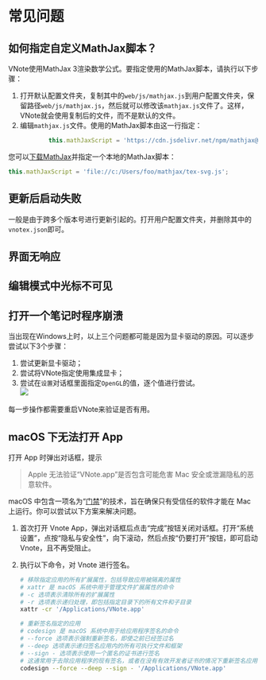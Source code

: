 # 常见问题
## 如何指定自定义MathJax脚本？
VNote使用MathJax 3渲染数学公式。要指定使用的MathJax脚本，请执行以下步骤：

1. 打开默认配置文件夹，复制其中的`web/js/mathjax.js`到用户配置文件夹，保留路径`web/js/mathjax.js`，然后就可以修改该`mathjax.js`文件了。这样，VNote就会使用复制后的文件，而不是默认的文件。
2. 编辑`mathjax.js`文件。使用的MathJax脚本由这一行指定：
    ```js
            this.mathJaxScript = 'https://cdn.jsdelivr.net/npm/mathjax@3/es5/tex-svg.js';
    ```

您可以[下载MathJax](https://docs.mathjax.org/en/latest/web/hosting.html)并指定一个本地的MathJax脚本：

```js
this.mathJaxScript = 'file://c:/Users/foo/mathjax/tex-svg.js';
```

## 更新后启动失败
一般是由于跨多个版本号进行更新引起的。打开用户配置文件夹，并删除其中的`vnotex.json`即可。

## 界面无响应
## 编辑模式中光标不可见
## 打开一个笔记时程序崩溃
当出现在Windows上时，以上三个问题都可能是因为显卡驱动的原因。可以逐步尝试以下3个步骤：

1. 尝试更新显卡驱动；
2. 尝试将VNote指定使用集成显卡；
3. 尝试在`设置`对话框里面指定`OpenGL`的值，逐个值进行尝试。  
![](vx_images/3831753136437.png)

每一步操作都需要重启VNote来验证是否有用。

## macOS 下无法打开 App
打开 App 时弹出对话框，提示
> Apple 无法验证“VNote.app”是否包含可能危害 Mac 安全或泄漏隐私的恶意软件。

macOS 中包含一项名为“[门禁](https://support.apple.com/zh-cn/102445)”的技术，旨在确保只有受信任的软件才能在 Mac 上运行。你可以尝试以下方案来解决问题。

1. 首次打开 Vnote App，弹出对话框后点击“完成”按钮关闭对话框。打开“系统设置”，点按“隐私与安全性”，向下滚动，然后点按“仍要打开”按钮，即可启动 Vnote，且不再受阻止。

2. 执行以下命令，对 Vnote 进行签名。

    ```bash
    # 移除指定应用的所有扩展属性，包括导致应用被隔离的属性
    # xattr 是 macOS 系统中用于管理文件扩展属性的命令
    # -c 选项表示清除所有的扩展属性
    # -r 选项表示递归处理，即包括指定目录下的所有文件和子目录
    xattr -cr '/Applications/VNote.app'

    # 重新签名指定的应用
    # codesign 是 macOS 系统中用于给应用程序签名的命令
    # --force 选项表示强制重新签名，即使之前已经签过名
    # --deep 选项表示递归签名应用内的所有可执行文件和框架
    # --sign - 选项表示使用一个匿名的证书进行签名
    # 这通常用于去除应用程序的现有签名，或者在没有有效开发者证书的情况下重新签名应用
    codesign --force --deep --sign - '/Applications/VNote.app'
    ```
